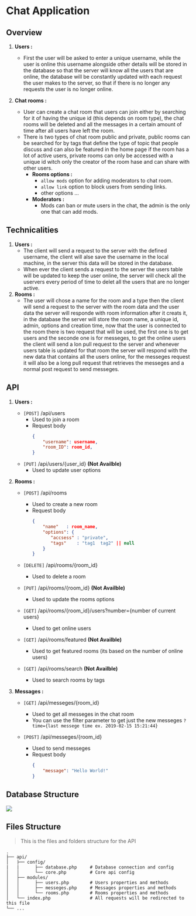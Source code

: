 # Chat Application

## Overview

1. **Users :**
	- First the user will be asked to enter a unique username, while the user is online this username alongside other details will be stored in the database so that the server will know all the users that are online, the database will be constantly updated with each request the user makes to the server, so that if there is no longer any requests the user is no longer online. 
	 
2. **Chat rooms :**
	- User can create a chat room that users can join either by searching for it of having the unique id (this depends on room type), the chat rooms will be deleted and all the messages in a certain amount of time after all users have left the room.
	- There is two types of chat room public and private, public rooms can be searched for by tags that define the type of topic that people discuss and can also be featured in the home page if the room has a lot of active users, private rooms can only be accessed with a unique id witch only the creator of the room hase and can share with other users.
		- **Rooms options :**
			- `allow mods` option for adding moderators to chat room.
			- `allow link` option to block users from sending links.
			- other options ... 
		- **Moderators :**
			- Mods can ban or mute users in the chat, the admin is the only one that can add mods. 

## Technicalities

1. **Users :**
	- The client will send a request to the server with the defined username, the client will alse save the username in the local machine, in the server this data will be stored in the 
database.
	- When ever the client sends a request to the server the 
users table will be updated to keep the user online, the server will check all the uservers every period of time to delet all the users that are no longer active.
2. **Rooms :**
	- The user will chose a name for the room and a type then the client will send a request to the server with the room data and the user data the server will responde with room information after it creats it, in the database the server will store the room name, a unique id, admin, options and creation time, now that the user is connected to the room there is two request that will be used, the first one is to get users and the seconde one is for messeges, to get the online users the client will send a lon pull request to the server and whenever users table is updated for that room the server will respond with the new data that contains all the users online, for the messeges request it will also be a long pull request that retrieves the messeges and a normal post request to send messeges.

## API

1. **Users :**
	- `[POST]` /api/users
		- Used to join a room
		- Request body  <br/>
			``` json
			{ 
			    "username": username,
			    "room_ID": room_id,
			}
			```
	- `[PUT]` /api/users/{user_id} **(Not Availble)**
		- Used to update user options

1. **Rooms :**
	- `[POST]` /api/rooms
		- Used to create a new room
		- Request body  <br/>
			``` json
			{ 
			    "name"   : room_name,
			    "options": {
			       "accsess" : "private",
			       "tags"    : "tag1  tag2" || null
			    }
			}
			```
	- `[DELETE]` /api/rooms/{room_id}
		- Used to delete a room
		
	- `[PUT]` /api/rooms/{room_id} **(Not Availble)**
		- Used to update the rooms options

	- `[GET]` /api/rooms/{room_id}/users?number={number of current users}
		- Used to get online users
		
	- `[GET]` /api/rooms/featured **(Not Availble)**
		- Used to get featured rooms (its based on the number of online users)

	- `[GET]` /api/rooms/search **(Not Availble)**
		- Used to search rooms by tags
		
1. **Messages :**
	- `[GET]` /api/messeges/{room_id}
		- Used to get all messeges in the chat room
		- You can use the filter parameter to get just the new messeges 
		`?time={last messege time ex. 2019-02-15 15:21:44}`
		
	- `[POST]` /api/messeges/{room_id}
		- Used to send messeges
		- Request body  <br/>
			``` json
			{
				"message": "Hello World!"
			}
			```
## Database Structure

<img src="https://i.imgur.com/tSBFpl0.png" />

## Files Structure
> This is the files and folders structure for the API

    .
    ├── api/                         
    │   ├── config/
    |   |      ├── database.php     # Database connection and config
    │   │      └── core.php         # Core api config
    │   ├── modules/  
    │   │      ├── users.php        # Users properties and methods 
    │   │      ├── messeges.php     # Messages properties and methods 
    │   │      └── rooms.php        # Rooms properties and methods
    │   └── index.php               # All requests will be redirected to this file
    └── ...
 
